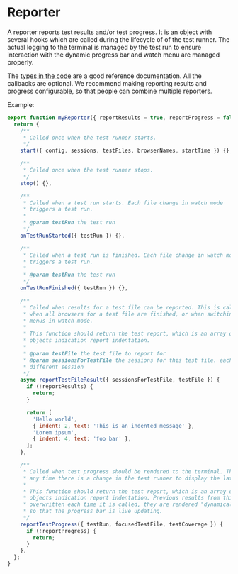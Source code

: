 # Reporter

A reporter reports test results and/or test progress. It is an object with several hooks which are called during the lifecycle of of the test runner. The actual logging to the terminal is managed by the test run to ensure interaction with the dynamic progress bar and watch menu are managed properly.

The [types in the code](https://github.com/modernweb-dev/web/tree/master/packages/test-runner-core/src/reporter/Reporter.ts) are a good reference documentation. All the callbacks are optional. We recommend making reporting results and progress configurable, so that people can combine multiple reporters.

Example:

```js
export function myReporter({ reportResults = true, reportProgress = false } = {}) {
  return {
    /**
     * Called once when the test runner starts.
     */
    start({ config, sessions, testFiles, browserNames, startTime }) {},

    /**
     * Called once when the test runner stops.
     */
    stop() {},

    /**
     * Called when a test run starts. Each file change in watch mode
     * triggers a test run.
     *
     * @param testRun the test run
     */
    onTestRunStarted({ testRun }) {},

    /**
     * Called when a test run is finished. Each file change in watch mode
     * triggers a test run.
     *
     * @param testRun the test run
     */
    onTestRunFinished({ testRun }) {},

    /**
     * Called when results for a test file can be reported. This is called
     * when all browsers for a test file are finished, or when switching between
     * menus in watch mode.
     *
     * This function should return the test report, which is an array of strings or
     * objects indication report indentation.
     *
     * @param testFile the test file to report for
     * @param sessionsForTestFile the sessions for this test file. each browser is a
     * different session
     */
    async reportTestFileResult({ sessionsForTestFile, testFile }) {
      if (!reportResults) {
        return;
      }

      return [
        'Hello world',
        { indent: 2, text: 'This is an indented message' },
        'Lorem ipsum',
        { indent: 4, text: 'foo bar' },
      ];
    },

    /**
     * Called when test progress should be rendered to the terminal. This is called
     * any time there is a change in the test runner to display the latest status.
     *
     * This function should return the test report, which is an array of strings or
     * objects indication report indentation. Previous results from this function are
     * overwritten each time it is called, they are rendered "dynamically" to the terminal
     * so that the progress bar is live updating.
     */
    reportTestProgress({ testRun, focusedTestFile, testCoverage }) {
      if (!reportProgress) {
        return;
      }
    },
  };
}
```
